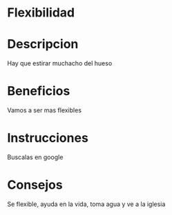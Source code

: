 # Flexibilidad

# Descripcion
Hay que estirar muchacho del hueso

# Beneficios
Vamos a ser mas flexibles

# Instrucciones
Buscalas en google

# Consejos 
Se flexible, ayuda en la  vida, toma agua y ve a la iglesia